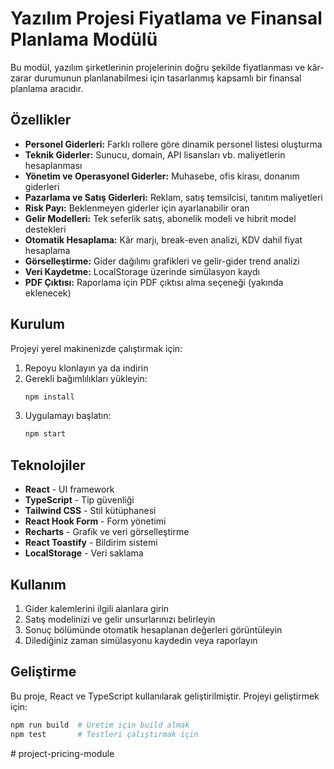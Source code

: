 # Yazılım Projesi Fiyatlama ve Finansal Planlama Modülü

Bu modül, yazılım şirketlerinin projelerinin doğru şekilde fiyatlanması ve kâr-zarar durumunun planlanabilmesi için tasarlanmış kapsamlı bir finansal planlama aracıdır.

## Özellikler

- **Personel Giderleri:** Farklı rollere göre dinamik personel listesi oluşturma
- **Teknik Giderler:** Sunucu, domain, API lisansları vb. maliyetlerin hesaplanması
- **Yönetim ve Operasyonel Giderler:** Muhasebe, ofis kirası, donanım giderleri
- **Pazarlama ve Satış Giderleri:** Reklam, satış temsilcisi, tanıtım maliyetleri
- **Risk Payı:** Beklenmeyen giderler için ayarlanabilir oran
- **Gelir Modelleri:** Tek seferlik satış, abonelik modeli ve hibrit model destekleri
- **Otomatik Hesaplama:** Kâr marjı, break-even analizi, KDV dahil fiyat hesaplama
- **Görselleştirme:** Gider dağılımı grafikleri ve gelir-gider trend analizi
- **Veri Kaydetme:** LocalStorage üzerinde simülasyon kaydı
- **PDF Çıktısı:** Raporlama için PDF çıktısı alma seçeneği (yakında eklenecek)

## Kurulum

Projeyi yerel makinenizde çalıştırmak için:

1. Repoyu klonlayın ya da indirin
2. Gerekli bağımlılıkları yükleyin:
   ```bash
   npm install
   ```
3. Uygulamayı başlatın:
   ```bash
   npm start
   ```

## Teknolojiler

- **React** - UI framework
- **TypeScript** - Tip güvenliği
- **Tailwind CSS** - Stil kütüphanesi
- **React Hook Form** - Form yönetimi
- **Recharts** - Grafik ve veri görselleştirme
- **React Toastify** - Bildirim sistemi
- **LocalStorage** - Veri saklama

## Kullanım

1. Gider kalemlerini ilgili alanlara girin
2. Satış modelinizi ve gelir unsurlarınızı belirleyin
3. Sonuç bölümünde otomatik hesaplanan değerleri görüntüleyin
4. Dilediğiniz zaman simülasyonu kaydedin veya raporlayın

## Geliştirme

Bu proje, React ve TypeScript kullanılarak geliştirilmiştir. Projeyi geliştirmek için:

```bash
npm run build  # Üretim için build almak
npm test       # Testleri çalıştırmak için
```
#   p r o j e c t - p r i c i n g - m o d u l e  
 